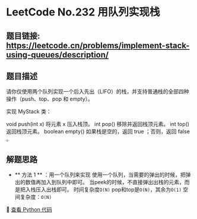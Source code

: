 # LeetCode No.232 用队列实现栈

## 题目链接: https://leetcode.cn/problems/implement-stack-using-queues/description/

## 题目描述
请你仅使用两个队列实现一个后入先出（LIFO）的栈，并支持普通栈的全部四种操作（push、top、pop 和 empty）。

实现 MyStack 类：

void push(int x) 将元素 x 压入栈顶。
int pop() 移除并返回栈顶元素。
int top() 返回栈顶元素。
boolean empty() 如果栈是空的，返回 true ；否则，返回 false 。

## 解题思路
- ** 方法 1 ** ：用一个队列来实现
使用一个队列，当需要的弹出的时候，把弹出的数值再加入到队列中即可。
当peek的时候，不直接弹出出栈的元素，而是把入栈压入出栈即可。
时间复杂度`O(N)`  pop和top是`O(N)`，其余为`O(1)`
空间复杂度：`O(N)`


📌 [查看 Python 代码](../solutions/python/No_225_用队列实现栈.py)